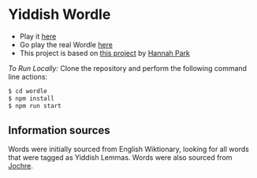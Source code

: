 # Yiddish Wordle

- Play it [here](https://greenwichmeanti.me/wordle/)
- Go play the real Wordle [here](https://www.powerlanguage.co.uk/wordle/)
- This project is based on [this project](https://github.com/hannahcode/wordle) by [Hannah Park](https://github.com/hannahcode)

_To Run Locally:_
Clone the repository and perform the following command line actions:

```bash
$ cd wordle
$ npm install
$ npm run start
```

## Information sources

Words were initially sourced from English Wiktionary, looking for all words that were tagged as Yiddish Lemmas. Words were also sourced from [Jochre](https://github.com/urieli/jochre/tree/master/jochre_yiddish/resources/lexicons).
